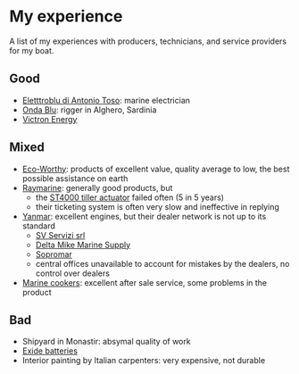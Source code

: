 # My experience

A list of my experiences with producers, technicians, and service providers for my boat.

## Good

- [Eletttroblu di Antonio Toso](http://www.elettroblu.com/): marine electrician
- [Onda Blu](https://www.ondablumare.it/): rigger in Alghero, Sardinia
- [Victron Energy](https://www.victronenergy.com/)

## Mixed

- [Eco-Worthy](https://www.eco-worthy.com/): products of excellent value, quality average to low, the best possible assistance on earth
- [Raymarine](https://www.raymarine.com): generally good products, but 
  * the [ST4000 tiller actuator](https://www.raymarine.com/en-us/our-products/boat-autopilots/autopilot-drive-units/cockpit-tiller-drive) failed often (5 in 5 years)
  * their ticketing system is often very slow and ineffective in replying
- [Yanmar](https://www.yanmar.com/): excellent engines, but their dealer network is not up to its standard
  * [SV Servizi srl](https://svservizi.eu/)
  * [Delta Mike Marine Supply](https://www.dmmarinesupply.com/)
  * [Sopromar](https://www.sopromar.com/)
  * central offices unavailable to account for mistakes by the dealers, no control over dealers
- [Marine cookers](https://www.techimpex.tv/): excellent after sale service, some problems in the product

## Bad

- Shipyard in Monastir: absymal quality of work
- [Exide batteries](https://www.exidegroup.com)
- Interior painting by Italian carpenters: very expensive, not durable 
